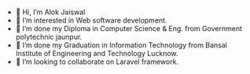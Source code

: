 - 👋 Hi, I’m Alok Jaiswal
- 👀 I’m interested in Web software development.
- 🌱 I’m done my Diploma in Computer Science & Eng. from Government polytechnic jaunpur.
- 🌱 I’m done my Graduation in Information Technology from Bansal Institute of Engineering and Technology Lucknow.
- 💞️ I’m looking to collaborate on Laravel framework.


<!---
alokjai/alokjai is a ✨ special ✨ repository because its `README.md` (this file) appears on your GitHub profile.
You can click the Preview link to take a look at your changes.
--->
